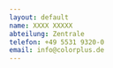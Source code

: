 ```yaml
---
layout: default
name: XXXX XXXXX
abteilung: Zentrale
telefon: +49 5531 9320-0
email: info@colorplus.de
---
```

